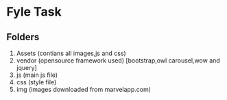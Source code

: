 # Fyle Task
## Folders
1. Assets (contians all images,js and css)
2. vendor (opensource framework used) 
    [bootstrap,owl carousel,wow and jquery] 
3. js (main js file)
4. css (style file)
5. img (images downloaded from marvelapp.com)








